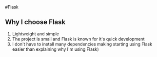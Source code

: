 #Flask

## Why I choose Flask
1. Lightweight and simple
2. The project is small and Flask is known for it's quick development
3. I don't have to install many dependencies making starting using Flask easier than explaining why I'm using Flask)
